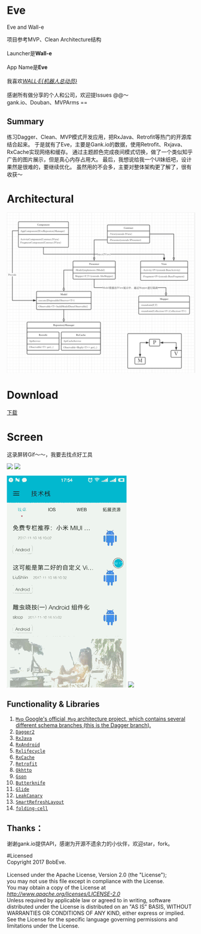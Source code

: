 # Eve
Eve and Wall-e

项目参考MVP、Clean Architecture结构
<br />
<br />Launcher是<b>Wall-e</b>
<br />
<br />App Name是<b>Eve</b>
<br />
<br />我喜欢<a href="https://movie.douban.com/subject/2131459/"><i>WALL·E{机器人总动员}</i></a>
<br />
<br />感谢所有做分享的个人和公司，欢迎提Issues @@～
<br />gank.io、Douban、MVPArms ==
</b>

## Summary 
练习Dagger、Clean、MVP模式开发应用，把RxJava、Retrofit等热门的开源库结合起来。
于是就有了Eve，主要是Gank.io的数据，使用Retrofit、Rxjava、RxCache实现网络和缓存。
通过主题颜色完成夜间模式切换，做了一个类似知乎广告的图片展示，但是真心内存占用大。
最后，我想说给我一个UI妹纸吧，设计果然是很难的，要继续优化。
虽然用的不会多，主要对整体架构更了解了，很有收获～

# Architectural
<img src="https://github.com/BobEve/Eve/blob/master/EveArchitecture.png">

# Download
[下载](http://fir.im/walle)

# Screen
这录屏转Gif～～，我要去找点好工具

![](/screen/eve_01.gif) 
![](/screen/eve_02.gif) 

![](/screen/eve_03.gif) 
![](/screen/eve_04.gif) 

## Functionality & Libraries
1. [`Mvp` Google's official` Mvp` architecture project, which contains several different schema branches (this is the Dagger branch).](https://github.com/googlesamples/android-architecture/tree/todo-mvp-dagger/)
2. [`Dagger2`](https://github.com/google/dagger)
3. [`RxJava`](https://github.com/ReactiveX/RxJava)
4. [`RxAndroid`](https://github.com/ReactiveX/RxAndroid)
5. [`Rxlifecycle`](https://github.com/trello/RxLifecycle)
6. [`RxCache`](https://github.com/VictorAlbertos/RxCache)
7. [`Retrofit`](https://github.com/square/retrofit)
8. [`Okhttp`](https://github.com/square/okhttp)
9. [`Gson`](https://github.com/google/gson)
10. [`Butterknife`](https://github.com/JakeWharton/butterknife)
11. [`Glide`](https://github.com/bumptech/glide)
12. [`LeakCanary`](https://github.com/square/leakcanary)
13. [`SmartRefreshLayout`](https://github.com/scwang90/SmartRefreshLayout)
13. [`folding-cell`](https://github.com/Ramotion/folding-cell-android)

Thanks：
------------
谢谢gank.io提供API，感谢为开源不遗余力的小伙伴，欢迎star，fork。

#Licensed
<br />Copyright 2017 BobEve.<br />
<br />Licensed under the Apache License, Version 2.0 (the "License");
<br />you may not use this file except in compliance with the License.
<br />You may obtain a copy of the License at
<br />
<i>http://www.apache.org/licenses/LICENSE-2.0</i>
<br />Unless required by applicable law or agreed to in writing,
software distributed under the License is distributed on an "AS IS" BASIS,
WITHOUT WARRANTIES OR CONDITIONS OF ANY KIND, either express or implied.
See the License for the specific language governing permissions
and limitations under the License.<br />
